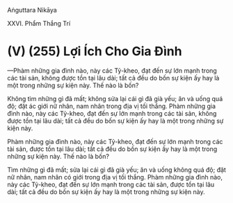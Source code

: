 Aṅguttara Nikāya

XXVI. Phẩm Thắng Trí

# (V) (255) Lợi Ích Cho Gia Ðình

—Phàm những gia đình nào, này các Tỷ-kheo, đạt đến sự lớn mạnh trong các tài sản, không được tồn tại lâu dài; tất cả đều do bốn sự kiện ấy hay là một trong những sự kiện này. Thế nào là bốn?

Không tìm những gì đã mất; không sửa lại cái gì đã già yếu; ăn và uống quá độ; đặt ác giới nữ nhân, nam nhân trong địa vị tối thắng. Phàm những gia đình nào, này các Tỷ-kheo, đạt đến sự lớn mạnh trong các tài sản, không được tồn tại lâu dài; tất cả đều do bốn sự kiện ấy hay là một trong những sự kiện này.

Phàm những gia đình nào, này các Tỷ-kheo, đạt đến sự lớn mạnh trong các tài sản, được tồn tại lâu dài; tất cả đều do bốn sự kiện ấy hay là một trong những sự kiện này. Thế nào là bốn?

Tìm những gì đã mất; sửa lại cái gì đã già yếu; ăn và uống không quá độ; đặt nữ nhân, nam nhân có giới trong địa vị tối thắng. Phàm những gia đình nào, này các Tỷ-kheo, đạt đến sự lớn mạnh trong các tài sản, được tồn tại lâu dài; tất cả đều do bốn sự kiện ấy hay là một trong những sự kiện này.


